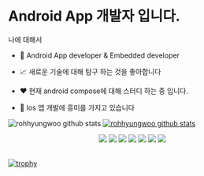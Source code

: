 # Android App 개발자 입니다.

나에 대해서

* 💼 Android App developer & Embedded developer

* 📈 새로운 기술에 대해 탐구 하는 것을 좋아합니다

* ❤️ 현재 android compose에 대해 스터디 하는 중 입니다.

* 💬 Ios 앱 개발에 흥미를 가지고 있습니다


![rohhyungwoo github stats](https://github-readme-stats.vercel.app/api?username=rohhyungwoo&show_icons=true)
[![rohhyungwoo github stats](https://github-readme-stats.vercel.app/api/top-langs/?username=rohhyungwoo&show_icons=true&hide_border=true&title_color=004386&icon_color=004386&layout=compact)](https://github.com/rohhyungwoo)


<div align=center> 
  <img src="https://img.shields.io/badge/java-007396?style=for-the-badge&logo=java&logoColor=white"> 
  <img src="https://img.shields.io/badge/kotlin-232F3E?style=for-the-badge&logo=kotlin&logoColor=white"> 
  <img src="https://img.shields.io/badge/unity-181717?style=for-the-badge&logo=unity&logoColor=white"> 
  <img src="https://img.shields.io/badge/git-F05032?style=for-the-badge&logo=git&logoColor=white">
  <img src="https://img.shields.io/badge/slack-8b00ff?style=for-the-badge&logo=slack&logoColor=white">
  <img src="https://img.shields.io/badge/c++-%2300599C.svg?style=for-the-badge&logo=c%2B%2B&logoColor=white"/>
  <img src="https://img.shields.io/badge/github-181717?style=for-the-badge&logo=github&logoColor=white">
</div>

<br>

[![trophy](https://github-profile-trophy.vercel.app/?username=rohhyungwoo)](https://github.com/ryo-ma/github-profile-trophy)
